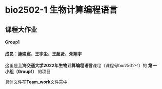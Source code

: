 # bio2502-1 生物计算编程语言
## 课程大作业
#### Group1
#### 成员：逄崇宸、王宇尘、王超贤、朱翔宇

这里是**上海交通大学2022年生物计算编程语言**课程（课程号bio2502-1）的 **第一小组（Group1）** 的项目

具体文件在**Team_work**文件夹中
